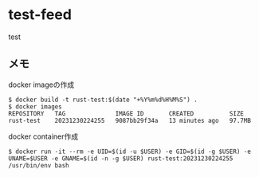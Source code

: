 # test-feed
test

## メモ

docker imageの作成

```shell
$ docker build -t rust-test:$(date "+%Y%m%d%H%M%S") .
$ docker images
REPOSITORY   TAG              IMAGE ID       CREATED          SIZE
rust-test    20231230224255   9087bb29f34a   13 minutes ago   97.7MB
```

docker container作成

```shell
$ docker run -it --rm -e UID=$(id -u $USER) -e GID=$(id -g $USER) -e UNAME=$USER -e GNAME=$(id -n -g $USER) rust-test:20231230224255 /usr/bin/env bash
```
